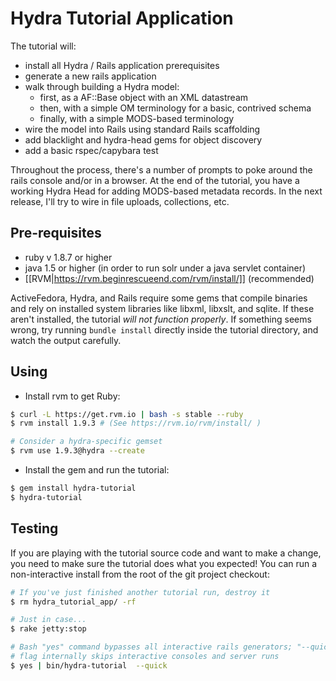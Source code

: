 # Hydra Tutorial Application

The tutorial will:

* install all Hydra / Rails application prerequisites
* generate a new rails application
* walk through building a Hydra model:
  * first, as a AF::Base object with an XML datastream
  * then, with a simple OM terminology for a basic, contrived schema
  * finally, with a simple MODS-based terminology
* wire the model into Rails using standard Rails scaffolding
* add blacklight and hydra-head gems for object discovery
* add a basic rspec/capybara test

Throughout the process, there's a number of prompts to poke around the
rails console and/or in a browser. At the end of the tutorial, you have
a working Hydra Head for adding MODS-based metadata records. In the next
release, I'll try to wire in file uploads, collections, etc. 

## Pre-requisites
 * ruby v 1.8.7 or higher
 * java 1.5 or higher (in order to run solr under a java servlet container)
 * [[RVM|https://rvm.beginrescueend.com/rvm/install/]] (recommended)

ActiveFedora, Hydra, and Rails require some gems that compile binaries and
rely on installed system libraries like libxml, libxslt, and sqlite.  If
these aren't installed, the tutorial *will not function properly*.  If
something seems wrong, try running `bundle install` directly inside the
tutorial directory, and watch the output carefully.

## Using

* Install rvm to get Ruby:

```bash
$ curl -L https://get.rvm.io | bash -s stable --ruby
$ rvm install 1.9.3 # (See https://rvm.io/rvm/install/ )

# Consider a hydra-specific gemset
$ rvm use 1.9.3@hydra --create
```

* Install the gem and run the tutorial:

```bash
$ gem install hydra-tutorial
$ hydra-tutorial
```

## Testing

If you are playing with the tutorial source code and want to make a
change, you need to make sure the tutorial does what you expected!
You can run a non-interactive install from the root of the git project
checkout:

```bash
# If you've just finished another tutorial run, destroy it
$ rm hydra_tutorial_app/ -rf

# Just in case...
$ rake jetty:stop

# Bash "yes" command bypasses all interactive rails generators; "--quick"
# flag internally skips interactive consoles and server runs
$ yes | bin/hydra-tutorial  --quick
```
